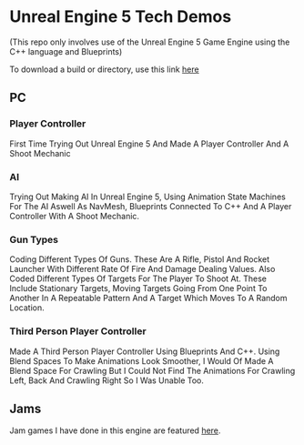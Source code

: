 # Unreal Engine 5 Tech Demos

(This repo only involves use of the Unreal Engine 5 Game Engine using the C++ language and Blueprints)

To download a build or directory, use this link <a href="https://download-directory.github.io/">here</a>

## PC

### Player Controller

First Time Trying Out Unreal Engine 5 And Made A Player Controller And A Shoot Mechanic

### AI

Trying Out Making AI In Unreal Engine 5, Using Animation State Machines For The AI Aswell As NavMesh, Blueprints Connected To C++ And A Player Controller With A Shoot Mechanic.

### Gun Types

Coding Different Types Of Guns. These Are A Rifle, Pistol And Rocket Launcher With Different Rate Of Fire And Damage Dealing Values. Also Coded Different Types Of Targets For The Player To Shoot At. These Include Stationary Targets, Moving Targets Going From One Point To Another In A Repeatable Pattern And A Target Which Moves To A Random Location.

### Third Person Player Controller

Made A Third Person Player Controller Using Blueprints And C++. Using Blend Spaces To Make Animations Look Smoother, I Would Of Made A Blend Space For Crawling But I Could Not Find The Animations For Crawling Left, Back And Crawling Right So I Was Unable Too.


## Jams

Jam games I have done in this engine are featured <a href="https://github.com/MyNamesLex/All-Jams">here</a>.
